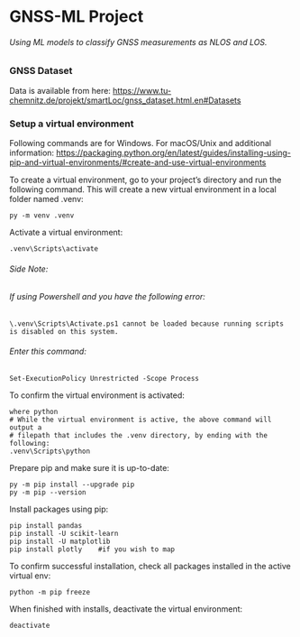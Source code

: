 # GNSS-ML Project
###### Using ML models to classify GNSS measurements as NLOS and LOS.

### GNSS Dataset
Data is available from here: https://www.tu-chemnitz.de/projekt/smartLoc/gnss_dataset.html.en#Datasets

### Setup a virtual environment

Following commands are for Windows. For macOS/Unix and additional information: 
https://packaging.python.org/en/latest/guides/installing-using-pip-and-virtual-environments/#create-and-use-virtual-environments

To create a virtual environment, go to your project’s directory and run the following command. This will create a new virtual environment in a local folder named .venv:

	py -m venv .venv

Activate a virtual environment:
	
	.venv\Scripts\activate

###### _Side Note:_

###### If using Powershell and you have the following error:

    \.venv\Scripts\Activate.ps1 cannot be loaded because running scripts is disabled on this system. 

###### Enter this command:

    Set-ExecutionPolicy Unrestricted -Scope Process

To confirm the virtual environment is activated:

	where python
    # While the virtual environment is active, the above command will output a 
    # filepath that includes the .venv directory, by ending with the following:
	.venv\Scripts\python


Prepare pip and make sure it is up-to-date:

	py -m pip install --upgrade pip
	py -m pip --version

Install packages using pip:

    pip install pandas
    pip install -U scikit-learn
    pip install -U matplotlib
    pip install plotly    #if you wish to map
    

To confirm successful installation, check all packages installed in the active virtual env:

    python -m pip freeze


When finished with installs, deactivate the virtual environment:

	deactivate



